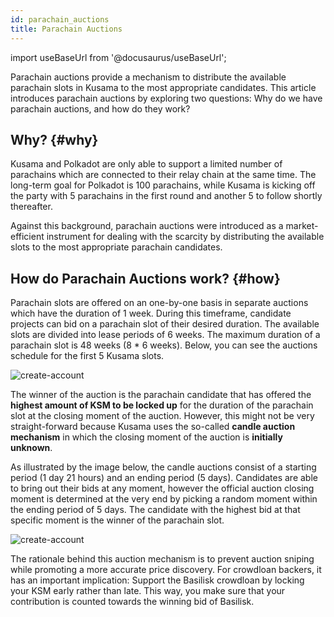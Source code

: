 ```yaml
---
id: parachain_auctions
title: Parachain Auctions
---
```


import useBaseUrl from '@docusaurus/useBaseUrl';

Parachain auctions provide a mechanism to distribute the available parachain slots in Kusama to the most appropriate candidates. This article introduces parachain auctions by exploring two questions: Why do we have parachain auctions, and how do they work?

## Why? {#why}

Kusama and Polkadot are only able to support a limited number of parachains which are connected to their relay chain at the same time. The long-term goal for Polkadot is 100 parachains, while Kusama is kicking off the party with 5 parachains in the first round and another 5 to follow shortly thereafter.

Against this background, parachain auctions were introduced as a market-efficient instrument for dealing with the scarcity by distributing the available slots to the most appropriate parachain candidates.


## How do Parachain Auctions work? {#how}

Parachain slots are offered on an one-by-one basis in separate auctions which have the duration of 1 week. During this timeframe, candidate projects can bid on a parachain slot of their desired duration. The available slots are divided into lease periods of 6 weeks. The maximum duration of a parachain slot is 48 weeks (8 * 6 weeks). Below, you can see the auctions schedule for the first 5 Kusama slots.

<div style={{textAlign: 'center', marginBottom: '2rem'}}>
  <img alt="create-account" src={useBaseUrl('/parachain-auctions/ksm-schedule.jpg')}  />
</div>

The winner of the auction is the parachain candidate that has offered the **highest amount of KSM to be locked up** for the duration of the parachain slot at the closing moment of the auction. However, this might not be very straight-forward because Kusama uses the so-called **candle auction mechanism** in which the closing moment of the auction is **initially unknown**.

As illustrated by the image below, the candle auctions consist of a starting period (1 day 21 hours) and an ending period (5 days). Candidates are able to bring out their bids at any moment, however the official auction closing moment is determined at the very end by picking a random moment within the ending period of 5 days. The candidate with the highest bid at that specific moment is the winner of the parachain slot.

<div style={{textAlign: 'center', marginBottom: '2rem'}}>
  <img alt="create-account" src={useBaseUrl('/parachain-auctions/auction-mechanism.jpg')}  />
</div>

The rationale behind this auction mechanism is to prevent auction sniping while promoting a more accurate price discovery. For crowdloan backers, it has an important implication: Support the Basilisk crowdloan by locking your KSM early rather than late. This way, you make sure that your contribution is counted towards the winning bid of Basilisk.
